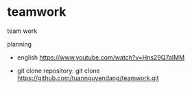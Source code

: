 # teamwork
team work

planning 
- english
https://www.youtube.com/watch?v=Hns29Q7aIMM

- git
clone repository:
git clone https://github.com/tuannguyendang/teamwork.git

